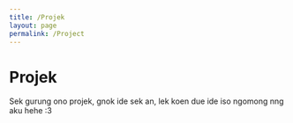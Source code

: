 ```yaml
---
title: /Projek
layout: page
permalink: /Project
---
```


# Projek
Sek gurung ono projek, gnok ide sek an, lek koen due ide iso ngomong nng aku hehe :3